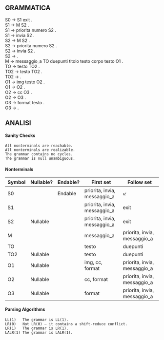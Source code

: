 ## GRAMMATICA

S0 -> S1 exit .  
S1 -> M S2 .  
S1 -> priorita numero S2 .  
S1 -> invia S2 .  
S2 -> M S2 .  
S2 -> priorita numero S2 .  
S2 -> invia S2 .  
S2 -> .  
M -> messaggio_a TO duepunti titolo testo corpo testo O1 .  
TO -> testo TO2 .  
TO2 -> testo TO2 .  
TO2 -> .  
O1 -> img testo O2 .  
O1 -> O2 .  
O2 -> cc O3 .  
O2 -> O3 .  
O3 -> format testo .  
O3 -> .  

## ANALISI

#### Sanity Checks
    All nonterminals are reachable.
    All nonterminals are realizable.
    The grammar contains no cycles.
    The grammar is null unambiguous.

#### Nonterminals

| Symbol | Nullable? | Endable? | First set                    | Follow set                   |
|--------|-----------|----------|------------------------------|------------------------------|
| S0     |           | Endable  | priorita, invia, messaggio_a | &#x2199;                     |
| S1     |           |          | priorita, invia, messaggio_a | exit                         |
| S2     | Nullable  |          | priorita, invia, messaggio_a | exit                         |
| M      |           |          | messaggio_a                  | priorita, invia, messaggio_a |
| TO     |           |          | testo                        | duepunti                     |
| TO2    | Nullable  |          | testo                        | duepunti                     |
| O1     | Nullable  |          | img, cc, format              | priorita, invia, messaggio_a |
| O2     | Nullable  |          | cc, format                   | priorita, invia, messaggio_a |
| O3     | Nullable  |          | format                       | priorita, invia, messaggio_a |

#### Parsing Algorithms
    LL(1)	The grammar is LL(1).	
    LR(0)	Not LR(0) — it contains a shift-reduce conflict.
    LR(1)	The grammar is LR(1).
    LALR(1)	The grammar is LALR(1).
